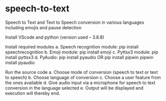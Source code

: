 # speech-to-text
Speech to Text and Text to Speech conversion in various languages including emojis and pause detection

Install VScode and python (version used – 3.8.8)

Install required modules
a.	Speech recognition module: pip install speechrecognition
b.	Emoji module: pip install emoji
c.	Pyttsx3 module: pip install pyttsx3
d.	PyAudio: pip install pyaudio
OR 
pip install pipwin
pipwin install pyaudio

Run the source code
a.	Choose mode of conversion (speech to text or text to speech)
b.	Choose language of conversion
c.	Choose a user feature from the ones available
d.	Give audio input via a microphone for speech to text conversion in the language selected
e.	Output will be displayed and execution will thereby end.
